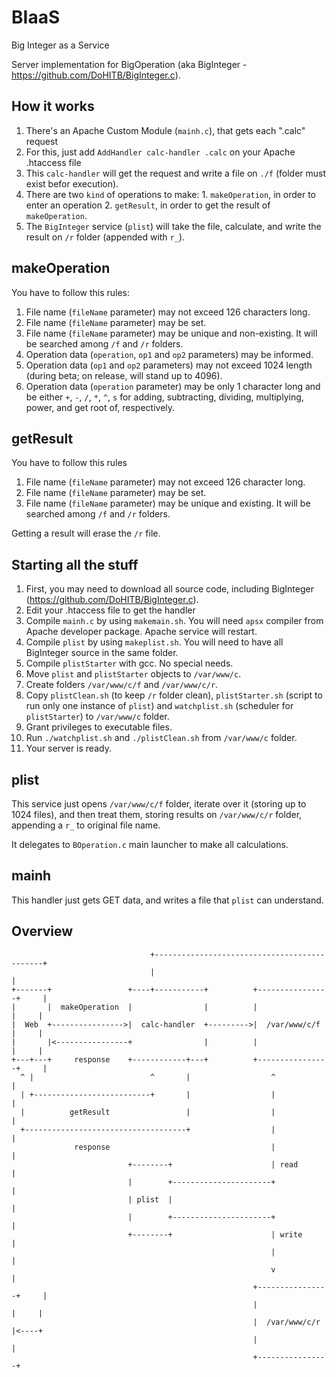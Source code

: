# BIaaS
Big Integer as a Service

Server implementation for BigOperation (aka BigInteger - https://github.com/DoHITB/BigInteger.c).


## How it works
1. There's an Apache Custom Module (`mainh.c`), that gets each ".calc" request
  1. For this, just add `AddHandler calc-handler .calc` on your Apache .htaccess file
2. This `calc-handler` will get the request and write a file on `./f` (folder must exist befor execution). 
  1. There are two `kind` of operations to make:
    1. `makeOperation`, in order to enter an operation
    2. `getResult`, in order to get the result of `makeOperation`.
3. The `BigInteger` service (`plist`) will take the file, calculate, and write the result on `/r` folder (appended with `r_`). 


## makeOperation
You have to follow this rules:

1. File name (`fileName` parameter) may not exceed 126 characters long.
2. File name (`fileName` parameter) may be set.
3. File name (`fileName` parameter) may be unique and non-existing. It will be searched among `/f` and `/r` folders.
4. Operation data (`operation`, `op1` and `op2` parameters) may be informed.
5. Operation data (`op1` and `op2` parameters) may not exceed 1024 length (during beta; on release, will stand up to 4096).
6. Operation data (`operation` parameter) may be only 1 character long and be either `+`, `-`, `/`, `*`, `^`, `s` for adding, subtracting, dividing, multiplying, power, and get root of, respectively.


## getResult
You have to follow this rules

1. File name (`fileName` parameter) may not exceed 126 character long.
2. File name (`fileName` parameter) may be set.
3. File name (`fileName` parameter) may be unique and existing. It will be searched among `/f` and `/r` folders.

Getting a result will erase the `/r` file.


## Starting all the stuff
1. First, you may need to download all source code, including BigInteger (https://github.com/DoHITB/BigInteger.c).
2. Edit your .htaccess file to get the handler
3. Compile `mainh.c` by using `makemain.sh`. You will need `apsx` compiler from Apache developer package. Apache service will restart.
4. Compile `plist` by using `makeplist.sh`. You will need to have all BigInteger source in the same folder.
5. Compile `plistStarter` with gcc. No special needs.
6. Move `plist` and `plistStarter` objects to `/var/www/c`.
7. Create folders `/var/www/c/f` and `/var/www/c/r`.
8. Copy `plistClean.sh` (to keep `/r` folder clean), `plistStarter.sh` (script to run only one instance of `plist`) and `watchplist.sh` (scheduler for `plistStarter`) to `/var/www/c` folder.
9. Grant privileges to executable files.
10. Run `./watchplist.sh` and `./plistClean.sh` from `/var/www/c` folder.
11. Your server is ready.


## plist
This service just opens `/var/www/c/f` folder, iterate over it (storing up to 1024 files), and then treat them, storing results on `/var/www/c/r` folder, appending a `r_` to original file name.

It delegates to `BOperation.c` main launcher to make all calculations.


## mainh
This handler just gets GET data, and writes a file that `plist` can understand.


## Overview

                                   +---------------------------------------------+
                                   |                                             |
    +-------+                 +----+-----------+          +----------------+     |
    |       |  makeOperation  |                |          |                |     |
    |  Web  +---------------->|  calc-handler  +--------->|  /var/www/c/f  |     |
    |       |<----------------+                |          |                |     |
    +---+---+     response    +------------+---+          +----------------+     |
      ^ |                          ^       |                  ^                  |
      | +--------------------------+       |                  |                  |
      |          getResult                 |                  |                  |
      +------------------------------------+                  |                  |
                  response                                    |                  |
                              +--------+                      | read             |
                              |        +----------------------+                  |
                              | plist  |                                         |
                              |        +----------------------+                  |
                              +--------+                      | write            |
                                                              |                  |
                                                              v                  |
                                                          +----------------+     |
                                                          |                |     |
                                                          |  /var/www/c/r  |<----+
                                                          |                |
                                                          +----------------+
